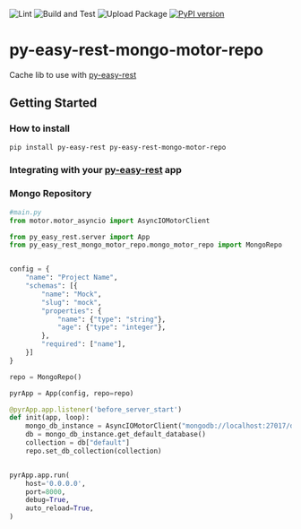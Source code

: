 ![Lint](https://github.com/JeanPinzon/py-easy-rest-mongo-motor-repo/actions/workflows/python-lint.yml/badge.svg)
![Build and Test](https://github.com/JeanPinzon/py-easy-rest-mongo-motor-repo/actions/workflows/python-test.yml/badge.svg)
![Upload Package](https://github.com/JeanPinzon/py-easy-rest-mongo-motor-repo/actions/workflows/python-publish.yml/badge.svg)
[![PyPI version](https://badge.fury.io/py/py-easy-rest-mongo-motor-repo.svg)](https://badge.fury.io/py/py-easy-rest-mongo-motor-repo)

# py-easy-rest-mongo-motor-repo

Cache lib to use with [py-easy-rest](https://github.com/JeanPinzon/py-easy-rest)


## Getting Started

### How to install

`pip install py-easy-rest py-easy-rest-mongo-motor-repo`


### Integrating with your [py-easy-rest](https://github.com/JeanPinzon/py-easy-rest) app


### Mongo Repository

```python
#main.py
from motor.motor_asyncio import AsyncIOMotorClient

from py_easy_rest.server import App
from py_easy_rest_mongo_motor_repo.mongo_motor_repo import MongoRepo


config = {
    "name": "Project Name",
    "schemas": [{
        "name": "Mock",
        "slug": "mock",
        "properties": {
            "name": {"type": "string"},
            "age": {"type": "integer"},
        },
        "required": ["name"],
    }]
}

repo = MongoRepo()

pyrApp = App(config, repo=repo)

@pyrApp.app.listener('before_server_start')
def init(app, loop):
    mongo_db_instance = AsyncIOMotorClient("mongodb://localhost:27017/db")
    db = mongo_db_instance.get_default_database()
    collection = db["default"]
    repo.set_db_collection(collection)


pyrApp.app.run(
    host='0.0.0.0',
    port=8000,
    debug=True,
    auto_reload=True,
)
```